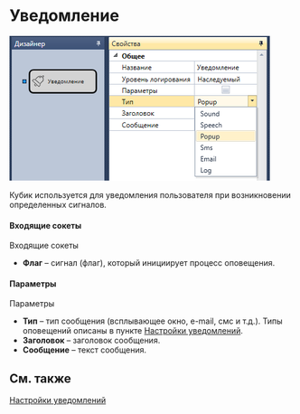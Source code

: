 # Уведомление

![Designer Notice 00](../images/Designer_Notice_00.png)

Кубик используется для уведомления пользователя при возникновении определенных сигналов. 

#### Входящие сокеты

Входящие сокеты

- **Флаг** – сигнал (флаг), который инициирует процесс оповещения.

#### Параметры

Параметры

- **Тип** – тип сообщения (всплывающее окно, e\-mail, смс и т.д.). Типы оповещений описаны в пункте [Настройки уведомлений](Designer_notification_Setting.md).
- **Заголовок** – заголовок сообщения.
- **Сообщение** – текст сообщения.

## См. также

[Настройки уведомлений](Designer_notification_Setting.md)
